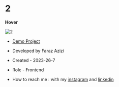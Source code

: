 # 2

**Hover**

![2](https://github.com/Faraz-Azizi-Developer/2/assets/140517125/8ce7edd8-0199-47e1-895a-bec01e421082)


- [Demo Project](https://faraz-azizi-developer.github.io/2/)

- Developed by Faraz Azizi

- Created - 2023-26-7

- Role - Frontend

- How to reach me : with my [instagram](https://www.instagram.com/faraz_azizi_developer) and [linkedin](https://www.linkedin.com/in/faraz-azizi-099012285)
